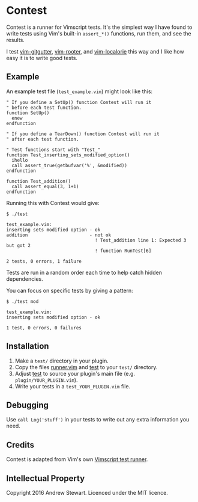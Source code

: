 # Contest

Contest is a runner for Vimscript tests.  It's the simplest way I have found to write tests using Vim's built-in `assert_*()` functions, run them, and see the results.

I test [vim-gitgutter][], [vim-rooter][], and [vim-localorie][] this way and I like how easy it is to write good tests.


## Example

An example test file (`test_example.vim`) might look like this:

```viml
" If you define a SetUp() function Contest will run it
" before each test function.
function SetUp()
  enew
endfunction

" If you define a TearDown() function Contest will run it
" after each test function.

" Test functions start with "Test_"
function Test_inserting_sets_modified_option()
  ihello
  call assert_true(getbufvar('%', &modified))
endfunction

function Test_addition()
  call assert_equal(3, 1+1)
endfunction
```

Running this with Contest would give:

```
$ ./test

test_example.vim:
inserting sets modified option - ok
addition                       - not ok
                                 ! Test_addition line 1: Expected 3 but got 2
                                 ! function RunTest[6]

2 tests, 0 errors, 1 failure
```

Tests are run in a random order each time to help catch hidden dependencies.

You can focus on specific tests by giving a pattern:

```
$ ./test mod

test_example.vim:
inserting sets modified option - ok

1 test, 0 errors, 0 failures
```


## Installation

1. Make a `test/` directory in your plugin.
2. Copy the files [runner.vim](runner.vim) and [test](test) to your `test/` directory.
3. Adjust [test](test) to source your plugin's main file (e.g. `plugin/YOUR_PLUGIN.vim`).
4. Write your tests in a `test_YOUR_PLUGIN.vim` file.


## Debugging

Use `call Log('stuff')` in your tests to write out any extra information you need.


## Credits

Contest is adapted from Vim's own [Vimscript test runner][runtest].


## Intellectual Property

Copyright 2016 Andrew Stewart. Licenced under the MIT licence.


[vim-gitgutter]: https://github.com/airblade/vim-gitgutter/tree/master/test
[vim-rooter]: https://github.com/airblade/vim-rooter/tree/master/test
[vim-localorie]: https://github.com/airblade/vim-localorie/tree/master/test
[runtest]: https://github.com/vim/vim/blob/master/src/testdir/runtest.vim

